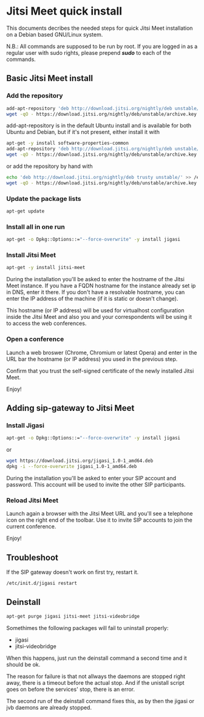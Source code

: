 # Jitsi Meet quick install

This documents decribes the needed steps for quick Jitsi Meet installation on a Debian based GNU/Linux system.

N.B.: All commands are supposed to be run by root. If you are logged in as a regular user with sudo rights, please prepend ___sudo___ to each of the commands.

## Basic Jitsi Meet install

### Add the repository

```sh
add-apt-repository 'deb http://download.jitsi.org/nightly/deb unstable/'
wget -qO - https://download.jitsi.org/nightly/deb/unstable/archive.key | apt-key add -
```

add-apt-repository is in the default Ubuntu install and is available for both Ubuntu and Debian, but if it's not present, either install it with

```sh
apt-get -y install software-properties-common
add-apt-repository 'deb http://download.jitsi.org/nightly/deb unstable/'
wget -qO - https://download.jitsi.org/nightly/deb/unstable/archive.key | apt-key add -
```

or add the repository by hand with

```sh
echo 'deb http://download.jitsi.org/nightly/deb trusty unstable/' >> /etc/apt/sources.list
wget -qO - https://download.jitsi.org/nightly/deb/unstable/archive.key | apt-key add -
```

### Update the package lists

```sh
apt-get update
```

### Install all in one run

```sh
apt-get -o Dpkg::Options::="--force-overwrite" -y install jigasi
```

### Install Jitsi Meet

```sh
apt-get -y install jitsi-meet
```

During the installation you'll be asked to enter the hostname of the Jitsi Meet instance. If you have a FQDN hostname for the instance already set ip in DNS, enter it there. If you don't have a resolvable hostname, you can enter the IP address of the machine (if it is static or doesn't change).

This hostname (or IP address) will be used for virtualhost configuration inside the Jitsi Meet and also you and your correspondents will be using it to access the web conferences.

### Open a conference

Launch a web broswer (Chrome, Chromium or latest Opera) and enter in the URL bar the hostname (or IP address) you used in the previous step.

Confirm that you trust the self-signed certificate of the newly installed Jitsi Meet.

Enjoy!

## Adding sip-gateway to Jitsi Meet

### Install Jigasi

```sh
apt-get -o Dpkg::Options::="--force-overwrite" -y install jigasi
```

or

```sh
wget https://download.jitsi.org/jigasi_1.0-1_amd64.deb
dpkg -i --force-overwrite jigasi_1.0-1_amd64.deb
```

During the installation you'll be asked to enter your SIP account and password. This account will be used to invite the other SIP participants.

### Reload Jitsi Meet

Launch again a browser with the Jitsi Meet URL and you'll see a telephone icon on the right end of the toolbar. Use it to invite SIP accounts to join the current conference.

Enjoy!

## Troubleshoot

If the SIP gateway doesn't work on first try, restart it.

```sh
/etc/init.d/jigasi restart
```

## Deinstall

```sh
apt-get purge jigasi jitsi-meet jitsi-videobridge
```

Somethimes the following packages will fail to uninstall properly:

- jigasi
- jitsi-videobridge

When this happens, just run the deinstall command a second time and it should be ok.

The reason for failure is that not allways the daemons are stopped right away, there is a timeout before the actual stop. And if the unistall script goes on before the services' stop, there is an error.

The second run of the deinstall command fixes this, as by then the jigasi or jvb daemons are already stopped.
